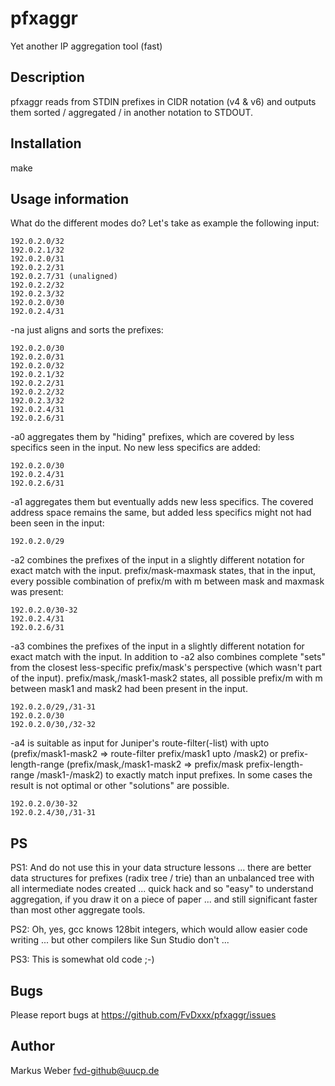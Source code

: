 # pfxaggr
Yet another IP aggregation tool (fast)

Description
-----------

pfxaggr reads from STDIN prefixes in CIDR notation (v4 & v6) and outputs them sorted / aggregated / in another notation to STDOUT. 


Installation
------------
make


Usage information
-----------------

What do the different modes do? Let's take as example the following input:
```
192.0.2.0/32
192.0.2.1/32
192.0.2.0/31
192.0.2.2/31
192.0.2.7/31 (unaligned)
192.0.2.2/32
192.0.2.3/32
192.0.2.0/30
192.0.2.4/31
```

-na just aligns and sorts the prefixes:
```
192.0.2.0/30
192.0.2.0/31
192.0.2.0/32
192.0.2.1/32
192.0.2.2/31
192.0.2.2/32
192.0.2.3/32
192.0.2.4/31
192.0.2.6/31
```

-a0 aggregates them by "hiding" prefixes, which are covered by less specifics seen in the input. No new less specifics are added:
```
192.0.2.0/30
192.0.2.4/31
192.0.2.6/31
```

-a1 aggregates them but eventually adds new less specifics. The covered address space remains the same, but added less specifics might not had been seen in the input:
```
192.0.2.0/29
```

-a2 combines the prefixes of the input in a slightly different notation for exact match with the input. prefix/mask-maxmask states, that in the input, every possible combination of prefix/m with m between mask and maxmask was present:
```
192.0.2.0/30-32
192.0.2.4/31
192.0.2.6/31
```

-a3 combines the prefixes of the input in a slightly different notation for exact match with the input. In addition to -a2 also combines complete "sets" from the closest less-specific prefix/mask's perspective (which wasn't part of the input). prefix/mask,/mask1-mask2 states, all possible prefix/m with m between mask1 and mask2 had been present in the input. 
```
192.0.2.0/29,/31-31
192.0.2.0/30
192.0.2.0/30,/32-32
```

-a4 is suitable as input for Juniper's route-filter(-list) with upto (prefix/mask1-mask2 => route-filter prefix/mask1 upto /mask2) or prefix-length-range (prefix/mask,/mask1-mask2 => prefix/mask prefix-length-range /mask1-/mask2) to exactly match input prefixes. In some cases the result is not optimal or other "solutions" are possible.
```
192.0.2.0/30-32
192.0.2.4/30,/31-31
```

PS
--

PS1: And do not use this in your data structure lessons ... there are better data structures for prefixes (radix tree / trie) than an unbalanced tree with all intermediate nodes created ... quick hack and so "easy" to understand aggregation, if you draw it on a piece of paper ... and still significant faster than most other aggregate tools.

PS2: Oh, yes, gcc knows 128bit integers, which would allow easier code writing ... but other compilers like Sun Studio don't ...

PS3: This is somewhat old code ;-)

Bugs
----

Please report bugs at https://github.com/FvDxxx/pfxaggr/issues

Author
------

Markus Weber <fvd-github@uucp.de>
